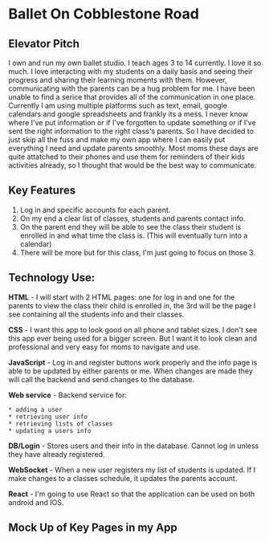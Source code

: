 # Ballet On Cobblestone Road

## Elevator Pitch
I own and run my own ballet studio. I teach ages 3 to 14 currently. I love it so much. I love interacting with my students on a daily basis and seeing their progress and sharing their learning moments with them. However, communicating with the parents can be a hug problem for me. I have been unable to find a serice that provides all of the communication in one place. Currently I am using multiple platforms such as text, email, google calendars and google spreadsheets and frankly its a mess. I never know where I've put information or if I've forgotten to update something or if I've sent the right information to the right class's parents. So I have decided to just skip all the fuss and make my own app where I can easily put everything I need and update parents smoothly. Most moms these days are quite attatched to their phones and use them for reminders of their kids activities already, so I thought that would be the best way to communicate.

## Key Features
1. Log in and specific accounts for each parent.
2. On my end a clear list of classes, students and parents contact info.
3. On the parent end they will be able to see the class their student is enrolled in and what time the class is. (This will eventually turn into a calendar)
4. There will be more but for this class, I'm just going to focus on those 3.

## Technology Use:
**HTML** - I will start with 2 HTML pages: one for log in and one for the parents to view the class their child is enrolled in, the 3rd will be the page I see containing all the students info and their classes.

**CSS** - I want this app to look good on all phone and tablet sizes. I don't see this app ever being used for a bigger screen. But I want it to look clean and professional and very easy for moms to navigate and use. 

**JavaScript** - Log in and register buttons work properly and the info page is able to be updated by either parents or me. When changes are made they will call the backend and send changes to the database.

**Web service** - Backend service for:

    * adding a user
    * retrieving user info
    * retrieving lists of classes
    * updating a users info
    
**DB/Login** - Stores users and their info in the database. Cannot log in unless they have already registered. 

**WebSocket** - When a new user registers my list of students is updated. If I make changes to a classes schedule, it updates the parents account. 

**React** - I'm going to use React so that the application can be used on both android and IOS. 

## Mock Up of Key Pages in my App

